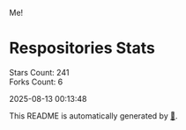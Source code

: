 Me!

# Respositories Stats
Stars Count: 241  
Forks Count: 6

2025-08-13 00:13:48  

This README is automatically generated by [🐰](https://github.com/rnitta/rnitta).
